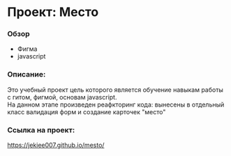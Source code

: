 # Проект: Место

### Обзор
* Фигма
* javascript

### Описание:
Это учебный проект цель которого является обучение навыкам работы с гитом, фигмой, основам javascript.  
На данном этапе произведен реафкторинг кода: вынесены в отдельный класс валидация форм и создание карточек "место"

### Ссылка на проект:
https://jekiee007.github.io/mesto/

